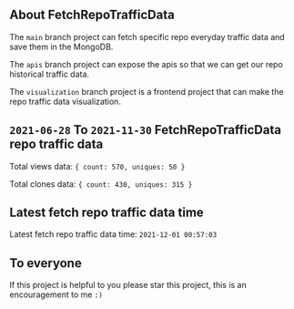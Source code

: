 ## About FetchRepoTrafficData

The `main` branch project can fetch specific repo everyday traffic data and save them in the MongoDB.

The `apis` branch project can expose the apis so that we can get our repo historical traffic data.

The `visualization` branch project is a frontend project that can make the repo traffic data visualization.

## `2021-06-28` To `2021-11-30` FetchRepoTrafficData repo traffic data

Total views data: `{ count: 570, uniques: 50 }`

Total clones data: `{ count: 430, uniques: 315 }`

## Latest fetch repo traffic data time

Latest fetch repo traffic data time: `2021-12-01 00:57:03`

## To everyone

If this project is helpful to you please star this project, this is an encouragement to me `:)`



